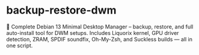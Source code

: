 # backup-restore-dwm
🧩 Complete Debian 13 Minimal Desktop Manager – backup, restore, and full auto-install tool for DWM setups. Includes Liquorix kernel, GPU driver detection, ZRAM, SPDIF soundfix, Oh-My-Zsh, and Suckless builds — all in one script.
